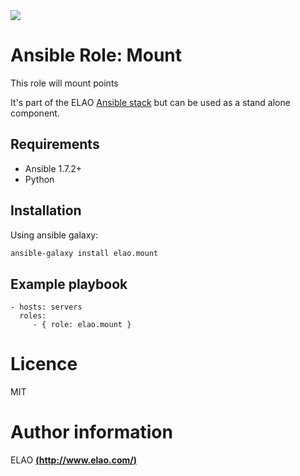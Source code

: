 <img src="http://www.elao.com/images/corpo/logo_red_small.png"/>

# Ansible Role: Mount

This role will mount points

It's part of the ELAO [Ansible stack](http://ansible.elao.com) but can be used as a stand alone component.

## Requirements

- Ansible 1.7.2+
- Python

## Installation

Using ansible galaxy:

```bash
ansible-galaxy install elao.mount
```

## Example playbook

    - hosts: servers
      roles:
         - { role: elao.mount }

# Licence

MIT

# Author information

ELAO [**(http://www.elao.com/)**](http://www.elao.com)
